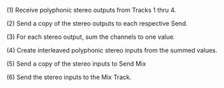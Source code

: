 (1) Receive polyphonic stereo outputs from Tracks 1 thru 4.

(2) Send a copy of the stereo outputs to each respective Send.

(3) For each stereo output, sum the channels to one value.

(4) Create interleaved polyphonic stereo inputs from the summed values.

(5) Send a copy of the stereo inputs to Send Mix

(6) Send the stereo inputs to the Mix Track.
